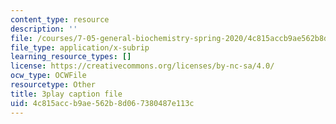 ```yaml
---
content_type: resource
description: ''
file: /courses/7-05-general-biochemistry-spring-2020/4c815accb9ae562b8d067380487e113c_i6GlN02PDr8.vtt
file_type: application/x-subrip
learning_resource_types: []
license: https://creativecommons.org/licenses/by-nc-sa/4.0/
ocw_type: OCWFile
resourcetype: Other
title: 3play caption file
uid: 4c815acc-b9ae-562b-8d06-7380487e113c
---
```

